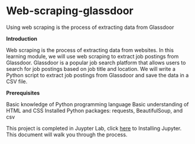 # Web-scraping-glassdoor
Using web scraping is the process of extracting data from Glassdoor


**Introduction**

Web scraping is the process of extracting data from websites. In this learning module, we will use web scraping to extract job postings from Glassdoor. Glassdoor is a popular job search platform that allows users to search for job postings based on job title and location. We will write a Python script to extract job postings from Glassdoor and save the data in a CSV file.

**Prerequisites**

Basic knowledge of Python programming language
Basic understanding of HTML and CSS
Installed Python packages: requests, BeautifulSoup, and csv

This project is completed in Juypter Lab, click [here](https://jupyter.org/install) to Installing Jupyter. This document will walk you through the process.
